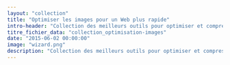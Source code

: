 ```yaml
---
layout: "collection"
title: "Optimiser les images pour un Web plus rapide"
intro-header: "Collection des meilleurs outils pour optimiser et compresser vos fichiers image."
titre_fichier_data: "collection_optimisation-images"
date: "2015-06-02 00:00:00"
image: "wizard.png"
description: "Collection des meilleurs outils pour optimiser et compresser vos fichiers PNG et JPG"
---
```

